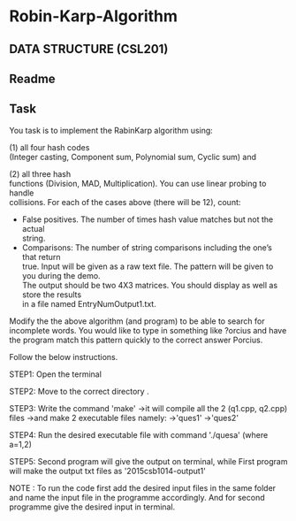 # Robin-Karp-Algorithm

DATA STRUCTURE (CSL201)
---------------------------------------
Readme
---------------------------------------
Task
---------------------------------------
You task is to implement the Rabin­Karp algorithm using: 

(1) all four hash codes  
(Integer casting, Component sum, Polynomial sum, Cyclic sum) and 

(2) all three hash  
functions (Division, MAD, Multiplication). You can use linear probing to handle  
collisions. For each of the cases above (there will be 12), count: 
* False positives. The number of times hash value matches but not the actual  
string. 
* Comparisons: The number of string comparisons including the one’s that return  
true. 
Input will be given as a raw text file. The pattern will be given to you during the demo.  
The output should be two 4X3 matrices. You should display as well as store the results  
in a file named EntryNumOutput1.txt. 
 
Modify the the above algorithm (and program) to be able to search for  
incomplete words. You would like to type in something like ?orcius and have the  program match this pattern quickly to the correct answer Porcius. 

Follow the below instructions.

STEP1:
Open the terminal 

STEP2:
Move to the correct directory .

STEP3:
Write the command 'make'
->it will compile all the 2 (q1.cpp, q2.cpp) files
->and make 2 executable files namely:
->'ques1'
->'ques2'

STEP4:
Run the desired executable file with command './quesa' (where a=1,2)

STEP5:
Second program will give the output on terminal, while First program will make the output txt files as '2015csb1014-output1' 


NOTE : To run the code first add the desired input files in the same folder and name the input file in the programme accordingly.
And for second programme give the desired input in terminal.
